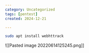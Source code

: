 ```yaml
---
category: Uncategorized
tags: [pentest]
created: 2024-12-21

---
```

```bash - kali
sudo apt install webhttrack
```

![[Pasted image 20220614125245.png]]



